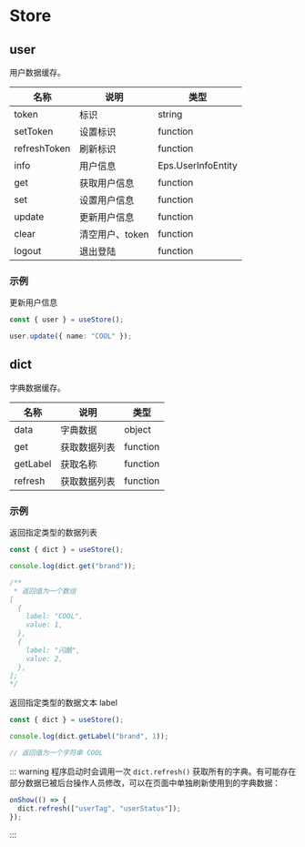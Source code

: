 # Store

## user

用户数据缓存。

| 名称         | 说明            | 类型               |
| ------------ | --------------- | ------------------ |
| token        | 标识            | string             |
| setToken     | 设置标识        | function           |
| refreshToken | 刷新标识        | function           |
| info         | 用户信息        | Eps.UserInfoEntity |
| get          | 获取用户信息    | function           |
| set          | 设置用户信息    | function           |
| update       | 更新用户信息    | function           |
| clear        | 清空用户、token | function           |
| logout       | 退出登陆        | function           |

### 示例

更新用户信息

```ts
const { user } = useStore();

user.update({ name: "COOL" });
```

## dict

字典数据缓存。

| 名称     | 说明         | 类型     |
| -------- | ------------ | -------- |
| data     | 字典数据     | object   |
| get      | 获取数据列表 | function |
| getLabel | 获取名称     | function |
| refresh  | 获取数据列表 | function |

### 示例

返回指定类型的数据列表

```ts
const { dict } = useStore();

console.log(dict.get("brand"));

/** 
 * 返回值为一个数组
[
  {
    label: "COOL",
    value: 1,
  },
  {
    label: "闪酷",
    value: 2,
  },
];
*/
```

返回指定类型的数据文本 label

```ts
const { dict } = useStore();

console.log(dict.getLabel("brand", 1));

// 返回值为一个字符串 COOL
```

::: warning
程序启动时会调用一次 `dict.refresh()` 获取所有的字典。有可能存在部分数据已被后台操作人员修改，可以在页面中单独刷新使用到的字典数据：

```ts
onShow(() => {
  dict.refresh(["userTag", "userStatus"]);
});
```

:::
